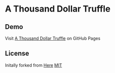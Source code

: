 A Thousand Dollar Truffle
======================

## Demo

Visit [A Thousand Dollar Truffle](https://codebush91.github.io/) on GitHub Pages

## License
Initally forked from [Here](https://github.com/sentenza/jekyll-material-design/network)
[MIT](http://opensource.org/licenses/MIT)
